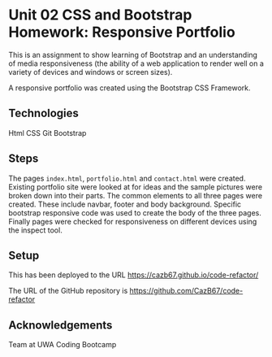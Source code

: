 
# Unit 02 CSS and Bootstrap Homework: Responsive Portfolio
This is an assignment to show learning of Bootstrap and an understanding of media responsiveness (the ability of a web application to render well on a variety of devices and windows or screen sizes).

A responsive portfolio was created using the Bootstrap CSS Framework.

## Technologies
Html
CSS
Git
Bootstrap

## Steps
The pages `index.html`, `portfolio.html` and `contact.html` were created. Existing portfolio site were looked at for ideas and the sample pictures were broken down into their parts. The common elements to all three pages were created. These include navbar, footer and body background. Specific bootstrap responsive code was used to create the body of the three pages. Finally pages were checked for responsiveness on different devices using the inspect tool.

## Setup
This has been deployed to the URL https://cazb67.github.io/code-refactor/

The URL of the GitHub repository is https://github.com/CazB67/code-refactor

## Acknowledgements
Team at UWA Coding Bootcamp